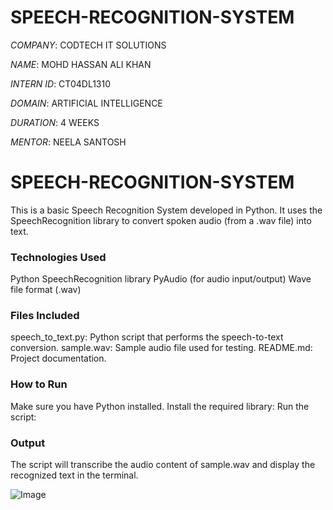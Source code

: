 # SPEECH-RECOGNITION-SYSTEM

*COMPANY*: CODTECH IT SOLUTIONS

*NAME*: MOHD HASSAN ALI KHAN

*INTERN ID*: CT04DL1310

*DOMAIN*: ARTIFICIAL INTELLIGENCE

*DURATION*: 4 WEEKS

*MENTOR*: NEELA SANTOSH

# SPEECH-RECOGNITION-SYSTEM

This is a basic Speech Recognition System developed in Python. It uses the SpeechRecognition library to convert spoken audio (from a .wav file) into text.

###  Technologies Used
Python
SpeechRecognition library
PyAudio (for audio input/output)
Wave file format (.wav)

###  Files Included
speech_to_text.py: Python script that performs the speech-to-text conversion.
sample.wav: Sample audio file used for testing.
README.md: Project documentation.

###  How to Run
Make sure you have Python installed.
Install the required library:
Run the script:

###  Output
The script will transcribe the audio content of sample.wav and display the recognized text in the terminal.

![Image](https://github.com/user-attachments/assets/e99bc689-86d2-48c9-b84a-df5da8d621c0)
